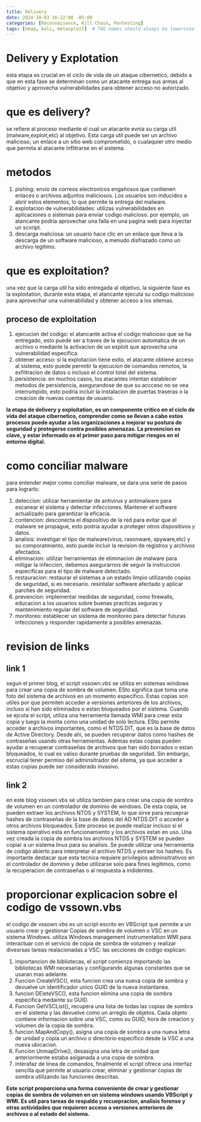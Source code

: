 ```yaml
---
title: Delivery
date: 2024-10-03 16:22:00 -05:00
categories: [Reconnaisance, Kill Chain, Pentesting]
tags: [nmap, kali, metasploit]  # TAG names should always be lowercase
---
```


# Delivery y Explotation
esta etapa es crucial en el ciclo de vida de un ataque cibernetico, debido a que en esta fase se determinan como un atacante entrega sus armas al objetivo y aprovecha vulnerabilidades para obtener acceso no autorizado.

# que es delivery?
se refiere al proceso mediante el cual un atacante evnia su carga util (malware,exploit,etc) al objetivo. Esta carga util puede ser un archivo malicioso, un enlace a un sitio web comprometido, o cualaquier otro medio que permita al atacante inflitrarse en el sistema.

# metodos
1. pishing: envio de correos electronicos engañosos que contienen enlaces o archivos adjuntos maliciosos. Los usuarios son inducidos a abrir estos elementos, lo que permite la entrega del malware.
2. explotacion de vulnerabilidades: utilizas vulnerabilidades en aplicaciones o sistemas para enviar codigo malicioso. por ejemplo, un atancante podria aprovechar una falla en una pagina web para inyectar un scvript.
3. descarga maliciosa: un usuario hace clic en un enlace que lleva a la descarga de un software malicioso, a menudo disfrazado como un archivo legitimo.

# que es exploitation?
una vez que la carga util ha sido entregada al objetivo, la siguiente fase es la exploitation, durante esta etapa, el atancante ejecuta su codigo malicioso para aprovechar una vulnerabilidad y obtener acceso a los sitemas.

## proceso de exploitation
1. ejecucion del codigo: el atancante activa el codigo malicioso que se ha entregado, esto puede ser a traves de la ejecucion automatica de un archivo o mediante la activacion de un exploit que aprovecha una vulnerabilidad especifica.
2. obtener acceso: si la explotacion tiene exito, el atacante obtiene acceso al sistema, esto puede permitir la ejecucion de comandos remotos, la exfiltracion de datos o incluso el control total del sistema.
3. persistencia: en muchos casos, los atacantes intentan establecer metodos de persistencia, asegurandose de que su accceso no se vea interrumpido, esto podria incluir la instalacion de puertas traseras o la creacion de nuevas cuentas de usuario.

**la etapa de delivery y exploitation, es un componente critico en el ciclo de vida del ataque cibernetico, comprender como se llevan a cabo estos procesos puede ayudar a las organizaciones a mejorar su postura de seguridad y protegerse contra posibles amenazas. La prevencion es clave, y estar informado es el primer paso para mitigar riesgos en el entorno digital.**



# como conciliar malware

para entender mejor como conciliar malware, se dara una serie de pasos para lograrlo:
1. deteccion: utilizar herramientar de antivirus y antimalware para escanear el sistema y detectar infecciones. Mantener el software actualizado para garantizar la eficacia.
2. contencion: desconecta el dispositivo de la red para evitar que el malware se propague, esto podria ayudar a proteger otros dispositivos y datos.
3. analisis: investigar el tipo de malware(virus, rasonware, spyware,etc) y su comporatmiento, esto puede incluir la revision de registros y archivos afectados.
4. eliminacion: utilizar herramientas de eliminacion de malware para mitigar la infeccion, debemos asegurarnos de seguir la instruccion especificas para el tipo de malware detectado.
5. restauracion: restaurar el sistemas a un estado limpio utilizando copias de seguridad, si es necesario. resintalar software afectado y aplicar parches de seguridad.
6. prevencion: implementar medidas de seguridad, como firewalls, educacion a los usuarios sobre buenas practicas seguras y mantenimiento regular del software de seguridad.
7. monitoreo: establecer un sistema de monitoreo para detectar futuras infecciones y responder rapidamente a posibles amenazas.

# revision de links

## link 1
segun el primer blog, el script vssown.vbs se utiliza en sistemas windows para crear una copia de sombra de volumen. ESto significa que toma una foto del sistema de archivos en un momento especifico. Estas copias son utiles por que permiten acceder a versiones anteriores de los archivos, incluso si han sido eliminados o estan bloqueados por el sistema.
Cuando se ejcuta el script, utiliza una herramienta llamada WMI para crear esta copia y luego la monta como una unidad de solo lectura. ESto permite acceder a archivos importantes, como el NTDS.DIT, que es la base de datos de Active Directory. Desde ahi, se pueden recuperar datos como hashes de contraseñas usando otras herramientas.
Ademas estas copias pueden ayudar a recuperar contraseñas de archivos que han sido borrados o estan bloqueados, lo cual es valiso durante pruebas de seguridad. Sin embargo, escrucial tener permiso del adminsitrador del sitema, ya que acceder a estas copias puede ser considerado invasivo.

## link 2
en este blog vssown.vbs se utiliza tambien para crear una copia de sombra de volumen en un controlador de dominio de windows. De esta copia, se pueden extraer los archivos NTDS y SYSTEM, lo que sirve para recueprar hashes de contraseñas de la base de datos del AD NTDS.DIT o acceder a otros archivos bloqueados. Este proceso se puede realizar incluso si el sistema operativo esta en funcionamiento y los archivos estan en uso.
Una vez creada la copia de sombra los archivos NTDS y SYSTEM se pueden copiar a un sistema linux para su analisis. Se puede utilizar una herramienta de codigo abierto para interpretar el archivo NTDS y extraer los hashes. Es importante destacar que esta tecnica requiere privilegios adminsitrativos en el controlador de dominio y debe utilizarse solo para fines legitimos, como la recuperacion de contraseñas o al respuesta a indidentes.


# proporcionar explicacion sobre el codigo de vssown.vbs
el codigo de vssown.vbs es un script escrito en VBScript que permite a un usuario crear y gestionar Copias de sombra de volumen o VSC en un sistema Windows. utiliza Windows management instrumentation WMI para interactuar con el servicio de copia de sombra de volumen y realizar divesrsas tareas realacionadas a VSC:
las secciones de codigo explican:
1. importancion de bibliotecas, el script comienza importando las bibliotecas WMI necesarias y configurando algunas constantes que se usaran mas adelante.
2. Funcion CreateVSC(), esta funcion crea una nueva copia de sombra y devuelve un identificador unico GUID de la nueva instantanea.
3. funcion DEleteVSC(), esta funcion elimina una copia de sombra especifica medainte su GUID.
4. Funcion GetVSCList(), recupera una lista de todas las copias de sombra en el sistema y las devuelve como un arreglo de objetos. Cada objeto contiene informacion sobre una VSC, como su GUID, hora de creacion y volumen de la copia de sombra.
5. funcion MapAndCopy(), asigna una copia de sombra a una nueva letra de unidad y copia un archivo o directorio especifico desde la VSC a una nueva ubicacion.
6. Funcion UnmapDrive(), desasigna una letra de unidad que anteriormente estaba asiganada a una copia de sombra.
7. interafaz de linea de comandos, finalmente el script ofrece una interfaz sencilla que permite al usuario crear, eliminar y gestionar copias de sombra utilizando las funciones descritas.

**Este script proporciona una forma conveniente de crear y gestionar copias de sombra de volumen en un sistema windows usando VBScript y WMI. Es util para tareas de respaldo y recuepracion, analisis forense y otras actividades que requieren acceso a versiones anteriores de archivos o al estado del sistema.**
